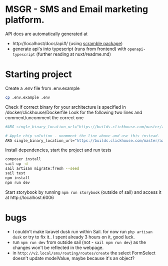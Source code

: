 # MSGR - SMS and Email marketing platform.

API docs are automatically generated at

- http://localhost/docs/api#/ (using [scramble package](https://scramble.dedoc.co/installation))
- generate api's into typescript (runs from frontend) with `openapi-typescript` (further reading at nuxt/readme.md)

# Starting project

Create a .env file from .env.example

```bash
cp .env.example .env
```

Check if correct binary for your architecture is specified in /docker/clickhouse/Dockerfile
Look for the following two lines and comment/uncomment the correct one

```bash
#ARG single_binary_location_url="https://builds.clickhouse.com/master/amd64/clickhouse"

# Apple chip solution - unomment the line above and use this instead.
ARG single_binary_location_url="https://builds.clickhouse.com/master/aarch64/clickhouse"
````

Install dependencies, start the project and run tests

```bash
composer install
sail up -d
sail artisan migrate:fresh --seed
sail test
npm install
npm run dev
```

Start storybook by running `npm run storybook` (outside of sail) and access it at http://localhost:6006

# bugs

- I couldn't make laravel dusk run within Sail. for now run `php artisan dusk` or try to fix it.. I spent already 3
  hours on it, good luck.
- run `npm run dev` from outside sail (not - `sail npm run dev`) as the changes won't be reflected in the webpage.
- in `http://v2.local/sms/routing/routes/create` the select FormSelect doesn't update modelValue, maybe because it's an
  object?